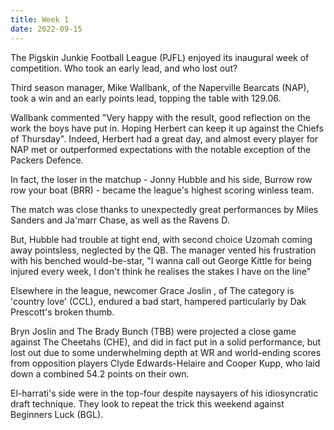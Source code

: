 ```yaml
---
title: Week 1 
date: 2022-09-15
---
```


The Pigskin Junkie Football League (PJFL) enjoyed its inaugural week of competition. Who took an early lead, and who lost out?

Third season manager, Mike Wallbank, of the Naperville Bearcats (NAP), took a win and an early points lead, topping the table with 129.06. 

Wallbank commented "Very happy with the result, good reflection on the work the boys have put in. Hoping Herbert can keep it up against the Chiefs of Thursday". Indeed, Herbert had a great day, and almost every player for NAP met or outperformed expectations with the notable exception of the Packers Defence.

In fact, the loser in the matchup - Jonny Hubble and his side, Burrow row row your boat (BRR) - became the league's highest scoring winless team.

The match was close thanks to unexpectedly great performances by Miles Sanders and Ja'marr Chase, as well as the Ravens D.

But, Hubble had trouble at tight end, with second choice Uzomah coming away pointsless, neglected by the QB. The manager vented his frustration with his benched would-be-star, "I wanna call out George Kittle for being injured every week, I don't think he realises the stakes I have on the line"

Elsewhere in the league, newcomer Grace Joslin , of The category is 'country love' (CCL), endured a bad start, hampered particularly by Dak Prescott's broken thumb.

Bryn Joslin and The Brady Bunch (TBB) were projected a close game against The Cheetahs (CHE), and did in fact put in a solid performance, but lost out due to some underwhelming depth at WR and world-ending scores from opposition players Clyde Edwards-Helaire and Cooper Kupp, who laid down a combined 54.2 points on their own.

El-harrati's side were in the top-four despite naysayers of his idiosyncratic draft technique. They look to repeat the trick this weekend against Beginners Luck (BGL).



 